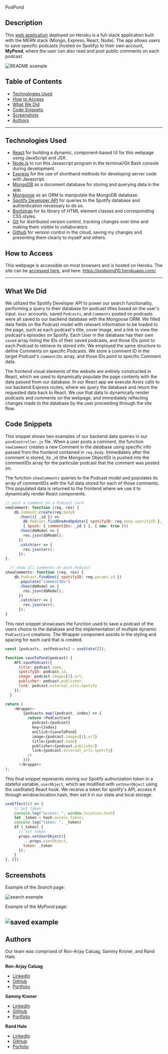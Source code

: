 PodPond

## Description
This [web application](https://podpond10.herokuapp.com/) deployed on Heroku is a full-stack application built with the MERN stack (Mongo, Express, React, Node). The app allows users to save specific podcasts (hosted on Spotify) to their own account, **MyPond**, where the user can also read and post public comments on each podcast.

![README example](https://user-images.githubusercontent.com/62715863/110835796-1ff5d380-8254-11eb-83a5-bdfd489c0574.gif)

## Table of Contents
* [Technologies Used](#technologies-used)
* [How to Access](#how-to-access)
* [What We Did](#what-we-did)
* [Code Snippets](#code-snippets)
* [Screenshots](#screenshots)
* [Authors](#authors)

---

## Technologies Used
* [React](https://reactjs.org/) for building a dynamic, component-based UI for this webpage using JavaScript and JSX.
* [Node.js](https://nodejs.org/en/docs/) to run this Javascript program in the terminal/Git Bash console during development.
* [Express](https://www.npmjs.com/package/express) for the use of shorthand methods for developing server code with Javascript.
* [MongoDB](https://www.mongodb.com/what-is-mongodb) as a document database for storing and querying data in the app.
* [Mongoose](https://mongoosejs.com/) as an ORM to manipulate the MongoDB database.
* [Spotify Developer API](https://developer.spotify.com/documentation/web-api/) for queries to the Spotify database and authentication necessary to do so.
* [Bootstrap](https://getbootstrap.com/) for its library of HTML element classes and corresponding CSS styles.
* [Git](https://git-scm.com/) for distributed version control, tracking changes over time and making them visible to collaborators.
* [Github](https://github.com/) for version control in the cloud, saving my changes and presenting them clearly to myself and others.

## How to Access
This webpage is accessible on most browsers and is hosted on Heroku. The site can be [accessed here](https://podpond10.herokuapp.com/), and here: <https://podpond10.herokuapp.com/>

---

## What We Did
We utilized the Spotify Developer API to power our search functionality, performing a query to their database for podcast titles based on the user's input. `User` accounts, saved `Podcasts`, and `Comments` posted on podcasts were all saved to our backend database with the Mongoose ORM. We filled data fields on the Podcast model with relevant information to be loaded to the page, such as each podcast's title, cover image, and a link to view the podcast's episodes on Spotify. Each User in the database has their own `saved` array listing the IDs of their saved podcasts, and those IDs point to each Podcast to retrieve its stored info. We employed the same structure to define Comments on specific Podcasts. We store a comment ID in the target Podcast's `commentIDs` array, and those IDs point to specific Comment data.

The frontend visual elements of the website are entirely constructed in React, which we used to dynamically populate the page contents with the data passed from our database. In our React app we execute Axios calls to our backend Express routes, where we query the database and return the requested data back to React. We use that data to dynamically render podcasts and comments on the webpage, and immediately reflecting changes made to the database by the user proceeding through the site flow.

## Code Snippets 

This snippet shows two examples of our backend data queries in our `pondController.js` file. When a user posts a comment, the function `newComment` creates a new Comment in the database using specific info passed from the frontend contained in `req.body`. Immediately after the comment is stored, its _id (the Mongoose ObjectID) is pushed into the commentIDs array for the particular podcast that the comment was posted on.

The function `showComments` queries to the Podcast model and populates its array of commentIDs with the full data stored for each of those comments. This populated data is returned to the frontend where we use it to dynamically render React components.
```javascript
// post a comment on a Podcast card
newComment: function (req, res) {
    db.Comment.create(req.body)
      .then(({ _id }) =>
        db.Podcast.findOneAndUpdate({ spotifyID: req.body.spotifyID }, 
        { $push: { commentIDs: _id } }, { new: true }))
      .then(dbModel => {
        res.json(dbModel);
      })
      .catch(err => {
        res.json(err);
      });
},

  // show all comments on each Podcast
showComments: function (req, res) {
    db.Podcast.findOne({ spotifyID: req.params.id })
      .populate("commentIDs")
      .then(dbModel => {
        res.json(dbModel);
      })
      .catch(err => {
        res.json(err);
      });
}
```

This next snippet showcases the function used to save a podcast of the users choice to the database and the implementation of multiple dynamic `PodCastCard` creations. The Wrapper component assists in the styling and spacing for each card that is created.
```javascript
const [podcasts, setPodcasts] = useState([]);

function saveToPond(podcast) {
    API.savePodcast({
      title: podcast.name,
      spotifyID: podcast.id,
      image: podcast.images[1].url,
      publisher: podcast.publisher,
      link: podcast.external_urls.spotify
    });
  }

return (
    <Wrapper>
        {podcasts.map((podcast, index) => {
          return <PodCastCard
            podcast={podcast}
            key={index}
            onClick={saveToPond}
            image={podcast.images[1].url}
            title={podcast.name}
            publisher={podcast.publisher}
            link={podcast.external_urls.spotify}
          />
        })}
      </Wrapper>
);
```

This final snippet represents storing our Spotify authorization token in a stateful variable, `userObject`, which we modified with `setUserObject` using the useState() React hook. We receive a token for spotify's API, access it through window.location.hash, then set it in our state and local storage.
```javascript
useEffect(() => {
    // Set token
    console.log("access: ", window.location.hash)
    let _token = hash.access_token;
    console.log("token: ", _token)
    if (_token) {
      // Set token
      props.setUserObject({
        ...props.userObject,
        token: _token
      });
    }
}, [])
```
## Screenshots
Example of the *Search* page:

![search example](https://user-images.githubusercontent.com/62715863/110845655-bd0a3980-825f-11eb-9b56-c96dd0912c19.PNG)

Example of the *MyPond* page:

![saved example](https://user-images.githubusercontent.com/62715863/110845687-c72c3800-825f-11eb-95e7-1b2aea86850a.PNG)
---

## Authors
Our team was comprised of Ron-Arjay Caluag, Sammy Kroner, and Rand Hale.

**Ron-Arjay Caluag**
* [LinkedIn](https://www.linkedin.com/in/ron-arjay-caluag-00b29b182/)
* [GitHub](https://github.com/ArjayCaluag)
* [Portfolio](https://arjaycaluag.github.io/React-Portfolio/)

**Sammy Kroner**
* [LinkedIn](www.linkedin.com/in/samuel-kroner-44aa11169)
* [GitHub](https://github.com/sammyk118)
* [Portfolio](https://github.com/sammyk118/Portfolio)

**Rand Hale**
* [LinkedIn](https://www.linkedin.com/in/rand-hale-83ba389b/)
* [GitHub](https://github.com/prophetrand)
* [Porfolio](https://prophetrand.github.io/portefeuille-reactif/)

